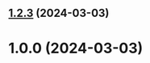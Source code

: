 ## [1.2.3](https://github.com/sbulatnikova/git-extended/compare/1.0.0...1.2.3) (2024-03-03)



# 1.0.0 (2024-03-03)




